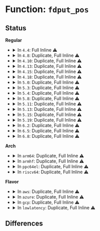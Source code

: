 # Function: <code>fdput_pos</code>

## Status
<b>Regular</b>
<ul>
<li>
<details>
<summary>In <code>4.4</code>: Full Inline ⚠️</summary>

**Collision:** Unique Static

**Inline:** Full

**Transformation:** False

**Instances:**

```
In fs/read_write.c (ffffffff8120c3b6)
Location: fs/read_write.c:269
Inline: True
Inline callers:
  - fs/read_write.c:compat_SyS_lseek
  - fs/read_write.c:SyS_llseek
  - fs/read_write.c:SyS_read
  - fs/read_write.c:SyS_write
  - fs/read_write.c:SyS_readv
  - fs/read_write.c:SyS_writev
  - fs/read_write.c:compat_SyS_readv
  - fs/read_write.c:compat_SyS_writev
```
</details>
</li>
<li>
<details>
<summary>In <code>4.8</code>: Duplicate, Full Inline ⚠️</summary>

**Collision:** Static Duplication

**Inline:** Full

**Transformation:** False

**Instances:**

```
In fs/read_write.c (ffffffff81233762)
Location: include/linux/file.h:70
Inline: True
Inline callers:
  - fs/read_write.c:do_compat_readv
  - fs/read_write.c:do_writev
  - fs/read_write.c:do_readv
  - fs/read_write.c:SyS_write
  - fs/read_write.c:SyS_read
  - fs/read_write.c:SyS_llseek
  - fs/read_write.c:compat_SyS_lseek
```
```
In fs/readdir.c (ffffffff81248633)
Location: include/linux/file.h:70
Inline: True
Inline callers:
  - fs/readdir.c:SyS_getdents64
  - fs/readdir.c:SyS_getdents
  - fs/readdir.c:SyS_old_readdir
```
```
In fs/compat.c (ffffffff81291383)
Location: include/linux/file.h:70
Inline: True
Inline callers:
  - fs/compat.c:compat_SyS_getdents64
  - fs/compat.c:compat_SyS_getdents
  - fs/compat.c:compat_SyS_old_readdir
```
</details>
</li>
<li>
<details>
<summary>In <code>4.10</code>: Duplicate, Full Inline ⚠️</summary>

**Collision:** Static Duplication

**Inline:** Full

**Transformation:** False

**Instances:**

```
In fs/read_write.c (ffffffff812462f2)
Location: include/linux/file.h:70
Inline: True
Inline callers:
  - fs/read_write.c:do_compat_readv
  - fs/read_write.c:do_writev
  - fs/read_write.c:do_readv
  - fs/read_write.c:SyS_write
  - fs/read_write.c:SyS_read
  - fs/read_write.c:SyS_llseek
  - fs/read_write.c:compat_SyS_lseek
```
```
In fs/readdir.c (ffffffff8125b663)
Location: include/linux/file.h:70
Inline: True
Inline callers:
  - fs/readdir.c:SyS_getdents64
  - fs/readdir.c:SyS_getdents
  - fs/readdir.c:SyS_old_readdir
```
```
In fs/compat.c (ffffffff812a6113)
Location: include/linux/file.h:70
Inline: True
Inline callers:
  - fs/compat.c:compat_SyS_getdents64
  - fs/compat.c:compat_SyS_getdents
  - fs/compat.c:compat_SyS_old_readdir
```
</details>
</li>
<li>
<details>
<summary>In <code>4.13</code>: Duplicate, Full Inline ⚠️</summary>

**Collision:** Static Duplication

**Inline:** Full

**Transformation:** False

**Instances:**

```
In fs/read_write.c (ffffffff81251ad2)
Location: include/linux/file.h:70
Inline: True
Inline callers:
  - fs/read_write.c:do_compat_writev
  - fs/read_write.c:do_compat_readv
  - fs/read_write.c:do_writev
  - fs/read_write.c:do_readv
  - fs/read_write.c:SyS_write
  - fs/read_write.c:SyS_read
  - fs/read_write.c:SyS_llseek
  - fs/read_write.c:compat_SyS_lseek
```
```
In fs/readdir.c (ffffffff812684d1)
Location: include/linux/file.h:70
Inline: True
Inline callers:
  - fs/readdir.c:compat_SyS_getdents
  - fs/readdir.c:compat_SyS_old_readdir
  - fs/readdir.c:SyS_getdents64
  - fs/readdir.c:SyS_getdents
  - fs/readdir.c:SyS_old_readdir
```
</details>
</li>
<li>
<details>
<summary>In <code>4.15</code>: Duplicate, Full Inline ⚠️</summary>

**Collision:** Static Duplication

**Inline:** Full

**Transformation:** False

**Instances:**

```
In fs/read_write.c (ffffffff81273442)
Location: include/linux/file.h:71
Inline: True
Inline callers:
  - fs/read_write.c:do_compat_writev
  - fs/read_write.c:do_compat_readv
  - fs/read_write.c:do_writev
  - fs/read_write.c:do_readv
  - fs/read_write.c:SyS_write
  - fs/read_write.c:SyS_read
  - fs/read_write.c:SyS_llseek
  - fs/read_write.c:compat_SyS_lseek
```
```
In fs/readdir.c (ffffffff8128ad81)
Location: include/linux/file.h:71
Inline: True
Inline callers:
  - fs/readdir.c:compat_SyS_getdents
  - fs/readdir.c:compat_SyS_old_readdir
  - fs/readdir.c:SyS_getdents64
  - fs/readdir.c:SyS_getdents
  - fs/readdir.c:SyS_old_readdir
```
</details>
</li>
<li>
<details>
<summary>In <code>4.18</code>: Duplicate, Full Inline ⚠️</summary>

**Collision:** Static Duplication

**Inline:** Full

**Transformation:** False

**Instances:**

```
In fs/read_write.c (ffffffff812995d6)
Location: include/linux/file.h:71
Inline: True
Inline callers:
  - fs/read_write.c:do_compat_writev
  - fs/read_write.c:do_compat_readv
  - fs/read_write.c:do_writev
  - fs/read_write.c:do_readv
  - fs/read_write.c:ksys_write
  - fs/read_write.c:ksys_read
  - fs/read_write.c:__ia32_sys_llseek
  - fs/read_write.c:__x64_sys_llseek
  - fs/read_write.c:ksys_lseek
```
```
In fs/readdir.c (ffffffff812b105b)
Location: include/linux/file.h:71
Inline: True
Inline callers:
  - fs/readdir.c:__x32_compat_sys_getdents
  - fs/readdir.c:__ia32_compat_sys_getdents
  - fs/readdir.c:__x32_compat_sys_old_readdir
  - fs/readdir.c:__ia32_compat_sys_old_readdir
  - fs/readdir.c:ksys_getdents64
  - fs/readdir.c:__ia32_sys_getdents
  - fs/readdir.c:__x64_sys_getdents
  - fs/readdir.c:__ia32_sys_old_readdir
  - fs/readdir.c:__x64_sys_old_readdir
```
</details>
</li>
<li>
<details>
<summary>In <code>5.0</code>: Duplicate, Full Inline ⚠️</summary>

**Collision:** Static Duplication

**Inline:** Full

**Transformation:** False

**Instances:**

```
In fs/read_write.c (ffffffff812ae456)
Location: include/linux/file.h:73
Inline: True
Inline callers:
  - fs/read_write.c:do_compat_writev
  - fs/read_write.c:do_compat_readv
  - fs/read_write.c:do_writev
  - fs/read_write.c:do_readv
  - fs/read_write.c:ksys_write
  - fs/read_write.c:ksys_read
  - fs/read_write.c:__ia32_sys_llseek
  - fs/read_write.c:__x64_sys_llseek
  - fs/read_write.c:ksys_lseek
```
```
In fs/readdir.c (ffffffff812c625b)
Location: include/linux/file.h:73
Inline: True
Inline callers:
  - fs/readdir.c:__x32_compat_sys_getdents
  - fs/readdir.c:__ia32_compat_sys_getdents
  - fs/readdir.c:__x32_compat_sys_old_readdir
  - fs/readdir.c:__ia32_compat_sys_old_readdir
  - fs/readdir.c:ksys_getdents64
  - fs/readdir.c:__ia32_sys_getdents
  - fs/readdir.c:__x64_sys_getdents
  - fs/readdir.c:__ia32_sys_old_readdir
  - fs/readdir.c:__x64_sys_old_readdir
```
</details>
</li>
<li>
<details>
<summary>In <code>5.3</code>: Duplicate, Full Inline ⚠️</summary>

**Collision:** Static Duplication

**Inline:** Full

**Transformation:** False

**Instances:**

```
In fs/read_write.c (ffffffff812cb0ec)
Location: include/linux/file.h:75
Inline: True
Inline callers:
  - fs/read_write.c:do_compat_writev
  - fs/read_write.c:do_compat_readv
  - fs/read_write.c:do_writev
  - fs/read_write.c:do_readv
  - fs/read_write.c:ksys_write
  - fs/read_write.c:ksys_read
  - fs/read_write.c:__ia32_sys_llseek
  - fs/read_write.c:__x64_sys_llseek
  - fs/read_write.c:ksys_lseek
```
```
In fs/readdir.c (ffffffff812e2d00)
Location: include/linux/file.h:75
Inline: True
Inline callers:
  - fs/readdir.c:__x32_compat_sys_getdents
  - fs/readdir.c:__ia32_compat_sys_getdents
  - fs/readdir.c:__x32_compat_sys_old_readdir
  - fs/readdir.c:__ia32_compat_sys_old_readdir
  - fs/readdir.c:ksys_getdents64
  - fs/readdir.c:__ia32_sys_getdents
  - fs/readdir.c:__x64_sys_getdents
  - fs/readdir.c:__ia32_sys_old_readdir
  - fs/readdir.c:__x64_sys_old_readdir
```
</details>
</li>
<li>
<details>
<summary>In <code>5.4</code>: Duplicate, Full Inline ⚠️</summary>

**Collision:** Static Duplication

**Inline:** Full

**Transformation:** False

**Instances:**

```
In fs/read_write.c (ffffffff812dcb0c)
Location: include/linux/file.h:75
Inline: True
Inline callers:
  - fs/read_write.c:do_compat_writev
  - fs/read_write.c:do_compat_readv
  - fs/read_write.c:do_writev
  - fs/read_write.c:do_readv
  - fs/read_write.c:ksys_write
  - fs/read_write.c:ksys_read
  - fs/read_write.c:__ia32_sys_llseek
  - fs/read_write.c:__x64_sys_llseek
  - fs/read_write.c:ksys_lseek
```
```
In fs/readdir.c (ffffffff812f4a70)
Location: include/linux/file.h:75
Inline: True
Inline callers:
  - fs/readdir.c:__x32_compat_sys_getdents
  - fs/readdir.c:__ia32_compat_sys_getdents
  - fs/readdir.c:__x32_compat_sys_old_readdir
  - fs/readdir.c:__ia32_compat_sys_old_readdir
  - fs/readdir.c:ksys_getdents64
  - fs/readdir.c:__ia32_sys_getdents
  - fs/readdir.c:__x64_sys_getdents
  - fs/readdir.c:__ia32_sys_old_readdir
  - fs/readdir.c:__x64_sys_old_readdir
```
</details>
</li>
<li>
<details>
<summary>In <code>5.8</code>: Duplicate, Full Inline ⚠️</summary>

**Collision:** Static Duplication

**Inline:** Full

**Transformation:** False

**Instances:**

```
In fs/read_write.c (ffffffff813139cc)
Location: include/linux/file.h:77
Inline: True
Inline callers:
  - fs/read_write.c:do_compat_writev
  - fs/read_write.c:do_compat_readv
  - fs/read_write.c:do_writev
  - fs/read_write.c:do_readv
  - fs/read_write.c:ksys_write
  - fs/read_write.c:ksys_read
  - fs/read_write.c:__ia32_sys_llseek
  - fs/read_write.c:__x64_sys_llseek
  - fs/read_write.c:ksys_lseek
```
```
In fs/readdir.c (ffffffff8132d119)
Location: include/linux/file.h:77
Inline: True
Inline callers:
  - fs/readdir.c:__x32_compat_sys_getdents
  - fs/readdir.c:__ia32_compat_sys_getdents
  - fs/readdir.c:__x32_compat_sys_old_readdir
  - fs/readdir.c:__ia32_compat_sys_old_readdir
  - fs/readdir.c:ksys_getdents64
  - fs/readdir.c:__ia32_sys_getdents
  - fs/readdir.c:__x64_sys_getdents
  - fs/readdir.c:__ia32_sys_old_readdir
  - fs/readdir.c:__x64_sys_old_readdir
```
</details>
</li>
<li>
<details>
<summary>In <code>5.11</code>: Duplicate, Full Inline ⚠️</summary>

**Collision:** Static Duplication

**Inline:** Full

**Transformation:** False

**Instances:**

```
In fs/read_write.c (ffffffff8131ee61)
Location: include/linux/file.h:78
Inline: True
Inline callers:
  - fs/read_write.c:do_writev
  - fs/read_write.c:do_readv
  - fs/read_write.c:ksys_write
  - fs/read_write.c:ksys_read
  - fs/read_write.c:__ia32_sys_llseek
  - fs/read_write.c:__x64_sys_llseek
  - fs/read_write.c:ksys_lseek
```
```
In fs/readdir.c (ffffffff813388f9)
Location: include/linux/file.h:78
Inline: True
Inline callers:
  - fs/readdir.c:__x32_compat_sys_getdents
  - fs/readdir.c:__ia32_compat_sys_getdents
  - fs/readdir.c:__x32_compat_sys_old_readdir
  - fs/readdir.c:__ia32_compat_sys_old_readdir
  - fs/readdir.c:__ia32_sys_getdents64
  - fs/readdir.c:__x64_sys_getdents64
  - fs/readdir.c:__ia32_sys_getdents
  - fs/readdir.c:__x64_sys_getdents
  - fs/readdir.c:__ia32_sys_old_readdir
  - fs/readdir.c:__x64_sys_old_readdir
```
</details>
</li>
<li>
<details>
<summary>In <code>5.13</code>: Duplicate, Full Inline ⚠️</summary>

**Collision:** Static Duplication

**Inline:** Full

**Transformation:** False

**Instances:**

```
In fs/read_write.c (ffffffff81324891)
Location: include/linux/file.h:78
Inline: True
Inline callers:
  - fs/read_write.c:do_writev
  - fs/read_write.c:do_readv
  - fs/read_write.c:ksys_write
  - fs/read_write.c:ksys_read
  - fs/read_write.c:__ia32_sys_llseek
  - fs/read_write.c:__x64_sys_llseek
  - fs/read_write.c:ksys_lseek
```
```
In fs/readdir.c (ffffffff8133ef63)
Location: include/linux/file.h:78
Inline: True
Inline callers:
  - fs/readdir.c:__x32_compat_sys_getdents
  - fs/readdir.c:__ia32_compat_sys_getdents
  - fs/readdir.c:__x32_compat_sys_old_readdir
  - fs/readdir.c:__ia32_compat_sys_old_readdir
  - fs/readdir.c:__ia32_sys_getdents64
  - fs/readdir.c:__x64_sys_getdents64
  - fs/readdir.c:__ia32_sys_getdents
  - fs/readdir.c:__x64_sys_getdents
  - fs/readdir.c:__ia32_sys_old_readdir
  - fs/readdir.c:__x64_sys_old_readdir
```
</details>
</li>
<li>
<details>
<summary>In <code>5.15</code>: Duplicate, Full Inline ⚠️</summary>

**Collision:** Static Duplication

**Inline:** Full

**Transformation:** False

**Instances:**

```
In fs/read_write.c (ffffffff813724d1)
Location: include/linux/file.h:78
Inline: True
Inline callers:
  - fs/read_write.c:do_writev
  - fs/read_write.c:do_readv
  - fs/read_write.c:ksys_write
  - fs/read_write.c:ksys_read
  - fs/read_write.c:__ia32_sys_llseek
  - fs/read_write.c:__x64_sys_llseek
  - fs/read_write.c:ksys_lseek
```
```
In fs/readdir.c (ffffffff8138c8f3)
Location: include/linux/file.h:78
Inline: True
Inline callers:
  - fs/readdir.c:__x64_compat_sys_getdents
  - fs/readdir.c:__ia32_compat_sys_getdents
  - fs/readdir.c:__x64_compat_sys_old_readdir
  - fs/readdir.c:__ia32_compat_sys_old_readdir
  - fs/readdir.c:__ia32_sys_getdents64
  - fs/readdir.c:__x64_sys_getdents64
  - fs/readdir.c:__ia32_sys_getdents
  - fs/readdir.c:__x64_sys_getdents
  - fs/readdir.c:__ia32_sys_old_readdir
  - fs/readdir.c:__x64_sys_old_readdir
```
</details>
</li>
<li>
<details>
<summary>In <code>5.19</code>: Duplicate, Full Inline ⚠️</summary>

**Collision:** Static Duplication

**Inline:** Full

**Transformation:** False

**Instances:**

```
In fs/read_write.c (ffffffff813f0615)
Location: include/linux/file.h:76
Inline: True
Inline callers:
  - fs/read_write.c:do_writev
  - fs/read_write.c:do_readv
  - fs/read_write.c:ksys_write
  - fs/read_write.c:ksys_read
  - fs/read_write.c:__ia32_sys_llseek
  - fs/read_write.c:__x64_sys_llseek
  - fs/read_write.c:ksys_lseek
```
```
In fs/readdir.c (ffffffff8140d1c9)
Location: include/linux/file.h:76
Inline: True
Inline callers:
  - fs/readdir.c:__ia32_compat_sys_getdents
  - fs/readdir.c:__ia32_compat_sys_old_readdir
  - fs/readdir.c:__ia32_sys_getdents64
  - fs/readdir.c:__x64_sys_getdents64
  - fs/readdir.c:__ia32_sys_getdents
  - fs/readdir.c:__x64_sys_getdents
  - fs/readdir.c:__ia32_sys_old_readdir
  - fs/readdir.c:__x64_sys_old_readdir
```
</details>
</li>
<li>
<details>
<summary>In <code>6.2</code>: Duplicate, Full Inline ⚠️</summary>

**Collision:** Static Duplication

**Inline:** Full

**Transformation:** False

**Instances:**

```
In fs/read_write.c (ffffffff814789c5)
Location: include/linux/file.h:76
Inline: True
Inline callers:
  - fs/read_write.c:do_writev
  - fs/read_write.c:do_readv
  - fs/read_write.c:ksys_write
  - fs/read_write.c:ksys_read
  - fs/read_write.c:__ia32_sys_llseek
  - fs/read_write.c:__x64_sys_llseek
  - fs/read_write.c:ksys_lseek
```
```
In fs/readdir.c (ffffffff81497c79)
Location: include/linux/file.h:76
Inline: True
Inline callers:
  - fs/readdir.c:__ia32_compat_sys_getdents
  - fs/readdir.c:__ia32_compat_sys_old_readdir
  - fs/readdir.c:__ia32_sys_getdents64
  - fs/readdir.c:__x64_sys_getdents64
  - fs/readdir.c:__ia32_sys_getdents
  - fs/readdir.c:__x64_sys_getdents
  - fs/readdir.c:__ia32_sys_old_readdir
  - fs/readdir.c:__x64_sys_old_readdir
```
</details>
</li>
<li>
<details>
<summary>In <code>6.5</code>: Duplicate, Full Inline ⚠️</summary>

**Collision:** Static Duplication

**Inline:** Full

**Transformation:** False

**Instances:**

```
In fs/read_write.c (ffffffff814ad425)
Location: include/linux/file.h:77
Inline: True
Inline callers:
  - fs/read_write.c:do_writev
  - fs/read_write.c:do_readv
  - fs/read_write.c:ksys_write
  - fs/read_write.c:ksys_read
  - fs/read_write.c:__ia32_sys_llseek
  - fs/read_write.c:__x64_sys_llseek
  - fs/read_write.c:ksys_lseek
```
```
In fs/readdir.c (ffffffff814ccbe9)
Location: include/linux/file.h:77
Inline: True
Inline callers:
  - fs/readdir.c:__ia32_compat_sys_getdents
  - fs/readdir.c:__ia32_compat_sys_old_readdir
  - fs/readdir.c:__ia32_sys_getdents64
  - fs/readdir.c:__x64_sys_getdents64
  - fs/readdir.c:__ia32_sys_getdents
  - fs/readdir.c:__x64_sys_getdents
  - fs/readdir.c:__ia32_sys_old_readdir
  - fs/readdir.c:__x64_sys_old_readdir
```
</details>
</li>
<li>
<details>
<summary>In <code>6.8</code>: Duplicate, Full Inline ⚠️</summary>

**Collision:** Static Duplication

**Inline:** Full

**Transformation:** False

**Instances:**

```
In fs/read_write.c (ffffffff814deda5)
Location: include/linux/file.h:77
Inline: True
Inline callers:
  - fs/read_write.c:do_writev
  - fs/read_write.c:do_readv
  - fs/read_write.c:ksys_write
  - fs/read_write.c:ksys_read
  - fs/read_write.c:__ia32_sys_llseek
  - fs/read_write.c:__x64_sys_llseek
  - fs/read_write.c:ksys_lseek
```
```
In fs/readdir.c (ffffffff814ff809)
Location: include/linux/file.h:77
Inline: True
Inline callers:
  - fs/readdir.c:__ia32_compat_sys_getdents
  - fs/readdir.c:__ia32_compat_sys_old_readdir
  - fs/readdir.c:__ia32_sys_getdents64
  - fs/readdir.c:__x64_sys_getdents64
  - fs/readdir.c:__ia32_sys_getdents
  - fs/readdir.c:__x64_sys_getdents
  - fs/readdir.c:__ia32_sys_old_readdir
  - fs/readdir.c:__x64_sys_old_readdir
```
</details>
</li>
</ul>
<b>Arch</b>
<ul>
<li>
<details>
<summary>In <code>arm64</code>: Duplicate, Full Inline ⚠️</summary>

**Collision:** Static Duplication

**Inline:** Full

**Transformation:** False

**Instances:**

```
In fs/read_write.c (ffff800010382548)
Location: include/linux/file.h:75
Inline: True
Inline callers:
  - fs/read_write.c:do_compat_writev
  - fs/read_write.c:do_compat_readv
  - fs/read_write.c:do_writev
  - fs/read_write.c:do_readv
  - fs/read_write.c:ksys_write
  - fs/read_write.c:ksys_read
  - fs/read_write.c:__arm64_sys_llseek
  - fs/read_write.c:ksys_lseek
```
```
In fs/readdir.c (ffff80001039fbf8)
Location: include/linux/file.h:75
Inline: True
Inline callers:
  - fs/readdir.c:__arm64_compat_sys_getdents
  - fs/readdir.c:__arm64_compat_sys_old_readdir
  - fs/readdir.c:ksys_getdents64
  - fs/readdir.c:__arm64_sys_getdents
```
</details>
</li>
<li>
<details>
<summary>In <code>armhf</code>: Duplicate, Full Inline ⚠️</summary>

**Collision:** Static Duplication

**Inline:** Full

**Transformation:** False

**Instances:**

```
In fs/read_write.c (c056c508)
Location: include/linux/file.h:75
Inline: True
Inline callers:
  - fs/read_write.c:do_writev
  - fs/read_write.c:do_readv
  - fs/read_write.c:ksys_write
  - fs/read_write.c:ksys_read
  - fs/read_write.c:__se_sys_llseek
  - fs/read_write.c:ksys_lseek
```
```
In fs/readdir.c (c0584930)
Location: include/linux/file.h:75
Inline: True
Inline callers:
  - fs/readdir.c:ksys_getdents64
  - fs/readdir.c:__se_sys_getdents
```
</details>
</li>
<li>
<details>
<summary>In <code>ppc64el</code>: Duplicate, Full Inline ⚠️</summary>

**Collision:** Static Duplication

**Inline:** Full

**Transformation:** False

**Instances:**

```
In fs/read_write.c (c000000000478c8c)
Location: include/linux/file.h:75
Inline: True
Inline callers:
  - fs/read_write.c:do_compat_writev
  - fs/read_write.c:do_compat_readv
  - fs/read_write.c:do_writev
  - fs/read_write.c:do_readv
  - fs/read_write.c:ksys_write
  - fs/read_write.c:ksys_read
  - fs/read_write.c:__se_sys_llseek
  - fs/read_write.c:ksys_lseek
```
```
In fs/readdir.c (c000000000499e6c)
Location: include/linux/file.h:75
Inline: True
Inline callers:
  - fs/readdir.c:__se_compat_sys_getdents
  - fs/readdir.c:__se_compat_sys_old_readdir
  - fs/readdir.c:ksys_getdents64
  - fs/readdir.c:__se_sys_getdents
  - fs/readdir.c:__se_sys_old_readdir
```
</details>
</li>
<li>
<details>
<summary>In <code>riscv64</code>: Duplicate, Full Inline ⚠️</summary>

**Collision:** Static Duplication

**Inline:** Full

**Transformation:** False

**Instances:**

```
In fs/read_write.c (ffffffe000256c0c)
Location: include/linux/file.h:75
Inline: True
Inline callers:
  - fs/read_write.c:do_writev
  - fs/read_write.c:do_readv
  - fs/read_write.c:ksys_write
  - fs/read_write.c:ksys_read
  - fs/read_write.c:ksys_lseek
```
```
In fs/readdir.c (ffffffe00026a5de)
Location: include/linux/file.h:75
Inline: True
Inline callers:
  - fs/readdir.c:ksys_getdents64
  - fs/readdir.c:__se_sys_getdents
```
</details>
</li>
</ul>
<b>Flavor</b>
<ul>
<li>
<details>
<summary>In <code>aws</code>: Duplicate, Full Inline ⚠️</summary>

**Collision:** Static Duplication

**Inline:** Full

**Transformation:** False

**Instances:**

```
In fs/read_write.c (ffffffff812d50ec)
Location: include/linux/file.h:75
Inline: True
Inline callers:
  - fs/read_write.c:do_compat_writev
  - fs/read_write.c:do_compat_readv
  - fs/read_write.c:do_writev
  - fs/read_write.c:do_readv
  - fs/read_write.c:ksys_write
  - fs/read_write.c:ksys_read
  - fs/read_write.c:__ia32_sys_llseek
  - fs/read_write.c:__x64_sys_llseek
  - fs/read_write.c:ksys_lseek
```
```
In fs/readdir.c (ffffffff812ed050)
Location: include/linux/file.h:75
Inline: True
Inline callers:
  - fs/readdir.c:__x32_compat_sys_getdents
  - fs/readdir.c:__ia32_compat_sys_getdents
  - fs/readdir.c:__x32_compat_sys_old_readdir
  - fs/readdir.c:__ia32_compat_sys_old_readdir
  - fs/readdir.c:ksys_getdents64
  - fs/readdir.c:__ia32_sys_getdents
  - fs/readdir.c:__x64_sys_getdents
  - fs/readdir.c:__ia32_sys_old_readdir
  - fs/readdir.c:__x64_sys_old_readdir
```
</details>
</li>
<li>
<details>
<summary>In <code>azure</code>: Duplicate, Full Inline ⚠️</summary>

**Collision:** Static Duplication

**Inline:** Full

**Transformation:** False

**Instances:**

```
In fs/read_write.c (ffffffff812c5d6c)
Location: include/linux/file.h:75
Inline: True
Inline callers:
  - fs/read_write.c:do_compat_writev
  - fs/read_write.c:do_compat_readv
  - fs/read_write.c:do_writev
  - fs/read_write.c:do_readv
  - fs/read_write.c:ksys_write
  - fs/read_write.c:ksys_read
  - fs/read_write.c:__ia32_sys_llseek
  - fs/read_write.c:__x64_sys_llseek
  - fs/read_write.c:ksys_lseek
```
```
In fs/readdir.c (ffffffff812ddc80)
Location: include/linux/file.h:75
Inline: True
Inline callers:
  - fs/readdir.c:__x32_compat_sys_getdents
  - fs/readdir.c:__ia32_compat_sys_getdents
  - fs/readdir.c:__x32_compat_sys_old_readdir
  - fs/readdir.c:__ia32_compat_sys_old_readdir
  - fs/readdir.c:ksys_getdents64
  - fs/readdir.c:__ia32_sys_getdents
  - fs/readdir.c:__x64_sys_getdents
  - fs/readdir.c:__ia32_sys_old_readdir
  - fs/readdir.c:__x64_sys_old_readdir
```
</details>
</li>
<li>
<details>
<summary>In <code>gcp</code>: Duplicate, Full Inline ⚠️</summary>

**Collision:** Static Duplication

**Inline:** Full

**Transformation:** False

**Instances:**

```
In fs/read_write.c (ffffffff812d2efc)
Location: include/linux/file.h:75
Inline: True
Inline callers:
  - fs/read_write.c:do_compat_writev
  - fs/read_write.c:do_compat_readv
  - fs/read_write.c:do_writev
  - fs/read_write.c:do_readv
  - fs/read_write.c:ksys_write
  - fs/read_write.c:ksys_read
  - fs/read_write.c:__ia32_sys_llseek
  - fs/read_write.c:__x64_sys_llseek
  - fs/read_write.c:ksys_lseek
```
```
In fs/readdir.c (ffffffff812eae60)
Location: include/linux/file.h:75
Inline: True
Inline callers:
  - fs/readdir.c:__x32_compat_sys_getdents
  - fs/readdir.c:__ia32_compat_sys_getdents
  - fs/readdir.c:__x32_compat_sys_old_readdir
  - fs/readdir.c:__ia32_compat_sys_old_readdir
  - fs/readdir.c:ksys_getdents64
  - fs/readdir.c:__ia32_sys_getdents
  - fs/readdir.c:__x64_sys_getdents
  - fs/readdir.c:__ia32_sys_old_readdir
  - fs/readdir.c:__x64_sys_old_readdir
```
</details>
</li>
<li>
<details>
<summary>In <code>lowlatency</code>: Duplicate, Full Inline ⚠️</summary>

**Collision:** Static Duplication

**Inline:** Full

**Transformation:** False

**Instances:**

```
In fs/read_write.c (ffffffff812e3d5c)
Location: include/linux/file.h:75
Inline: True
Inline callers:
  - fs/read_write.c:do_compat_writev
  - fs/read_write.c:do_compat_readv
  - fs/read_write.c:do_writev
  - fs/read_write.c:do_readv
  - fs/read_write.c:ksys_write
  - fs/read_write.c:ksys_read
  - fs/read_write.c:__ia32_sys_llseek
  - fs/read_write.c:__x64_sys_llseek
  - fs/read_write.c:ksys_lseek
```
```
In fs/readdir.c (ffffffff812fbe50)
Location: include/linux/file.h:75
Inline: True
Inline callers:
  - fs/readdir.c:__x32_compat_sys_getdents
  - fs/readdir.c:__ia32_compat_sys_getdents
  - fs/readdir.c:__x32_compat_sys_old_readdir
  - fs/readdir.c:__ia32_compat_sys_old_readdir
  - fs/readdir.c:ksys_getdents64
  - fs/readdir.c:__ia32_sys_getdents
  - fs/readdir.c:__x64_sys_getdents
  - fs/readdir.c:__ia32_sys_old_readdir
  - fs/readdir.c:__x64_sys_old_readdir
```
</details>
</li>
</ul>

## Differences
